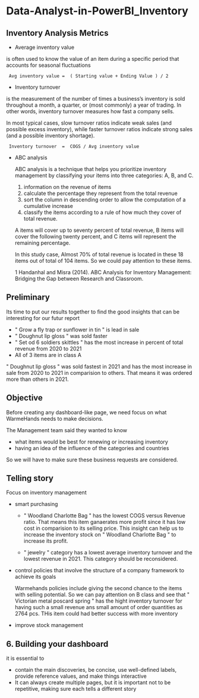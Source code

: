 # Data-Analyst-in-PowerBI_Inventory

## Inventory Analysis Metrics 
+ Average inventory value
  
 is often used to know the value of an item during a specific period that accounts for seasonal fluctuations

     Avg inventory value =  ( Starting value + Ending Value ) / 2
+ Inventory turnover
  
is the measurement of the number of times a business’s inventory is sold throughout a month, a quarter, or (most commonly) a year of trading. In other words, inventory turnover measures how fast a company sells. 

In most typical cases, slow turnover ratios indicate weak sales (and possible excess inventory), while faster turnover ratios indicate strong sales (and a possible inventory shortage). 
 
     Inventory turnover  =  COGS / Avg inventory value
+ ABC analysis
  
  ABC analysis is a technique that helps you prioritize inventory management by classifying your items into three categories: A, B, and C.
    1. information on the revenue of items 
    2. calculate the percentage they represent from the total revenue
    3. sort the column in descending order to allow the computation of a cumulative increase
    4. classify the items according to a rule of how much they cover of total revenue.
    
    A items will cover up to seventy percent of total revenue, B items will cover the following twenty percent, and C items will represent the remaining percentage.

    In this study case, Almost 70% of total revenue is located in these 18 items out of total of 104 items. So we could pay attention to these items.

  1 Handanhal and Misra (2014). ABC Analysis for Inventory Management: Bridging the Gap between Research and Classroom.


## Preliminary 
  Its time to put our results together to find the good insights that can be interesting for our futur report 

  + " Grow a fly trap or sunflower in tin "   is lead in sale
  + " Doughnut lip gloss "  was sold faster
  + " Set od 6 soldiers skittles " has the most increase in percent of total revenue from 2020 to 2021
  + All of 3 items are in class A   

 " Doughnut lip gloss " was sold fastest in 2021 and has the most increase in sale from 2020 to 2021 in comparision to others. That means it was ordered more than others in 2021.

## Objective

Before creating any dashboard-like page, we need focus on what WarmeHands needs to make decisions. 

The Management team said they wanted to know 
+ what items would be best for renewing or increasing inventory
+ having an idea of the influence of the categories and countries

 So we will have to make sure these business requests are considered.

## Telling story 
Focus on inventory management 
+ smart purchasing
  
   + " Woodland Charlotte Bag " has the lowest COGS versus Revenue ratio. That means this item ganaerates more profit since it has low cost in comparision to its selling price.
  This insight can help us to increase the inventory stock on " Woodland Charlotte Bag " to increase its profit.

   + " jewelry " category has a lowest average inventory turnover and the lowest revenue in 2021. This category should be reconsidered. 
+ control policies that involve the structure of a company framework to achieve its goals

  Warmehands policies include giving the second chance to the items with selling potential. So we can pay attention on B class and see that 
  " Victorian metal poscard spring " has the hight inventory turnover for having such a small revenue ans small amount of order quantities as 2764 pcs. THis item could had better success with more inventory 

+ improve stock management 

## 6. Building your dashboard
 it is essential to 
 + contain the main discoveries, be concise, use well-defined labels, provide reference values, and make things interactive
 + It can always create multiple pages, but it is important not to be repetitive, making sure each tells a different story
